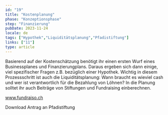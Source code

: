 ```yaml
---
id: "19"
title: "Kostenplanung"
phase: "Konzeptionsphase"
step: "Finanzierung"
pubDate: 2023-11-24
locale: de
tags: ["Hypothek","Liquiditätsplanung","Pfadistiftung"]
links: ["11"]
type: article
---
```


Basierend auf der Kostenschätzung benötigt ihr einen ersten Wurf eines Businessplanes und Finanzierungplans. Daraus ergeben sich dann einige, viel spezifischer Fragen z.B. bezüglich einer Hypothek. Wichtig in diesem Prozessschritt ist auch die Liquiditätsplanung: Wann braucht es wieviel cash und wer ist verantwortlich für die Bezahlung von Löhnen? In die Planung solltet ihr auch Beiträge von Stiftungen und Fundraising einberechnen.

www.fundraiso.ch

Download Antrag an Pfadistiftung


